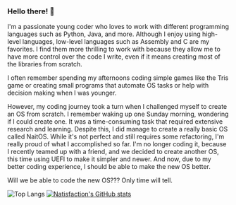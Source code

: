 ### Hello there! 👋

I'm a passionate young coder who loves to work with different programming languages such as Python, Java, and more.
Although I enjoy using high-level languages, low-level languages such as Assembly and C are my favorites. I find them more thrilling to work with because they allow me to have more control over the code I write, even if it means creating most of the libraries from scratch.

I often remember spending my afternoons coding simple games like the Tris game or creating small programs that automate OS tasks or help with decision making when I was younger.

However, my coding journey took a turn when I challenged myself to create an OS from scratch.
I remember waking up one Sunday morning, wondering if I could create one.
It was a time-consuming task that required extensive research and learning. Despite this, I did manage to create a really basic OS called NaitOS.
While it's not perfect and still requires some refactoring, I'm really proud of what I accomplished so far. I'm no longer coding it, because I recently teamed up with a friend, and we decided to create another OS, this time using UEFI to make it simpler and newer. And now, due to my better coding experience, I should be able to make the new OS better.

Will we be able to code the new OS??? Only time will tell.

![Top Langs](https://github-readme-stats.vercel.app/api/top-langs/?username=Natisfaction&layout=compact)
[![Natisfaction's GitHub stats](https://github-readme-stats.vercel.app/api?username=Natisfaction)](https://github.com/Natisfaction/)
